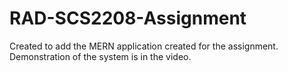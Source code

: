 # RAD-SCS2208-Assignment
Created to add the MERN application created for the assignment.
Demonstration of the system is in the video.
